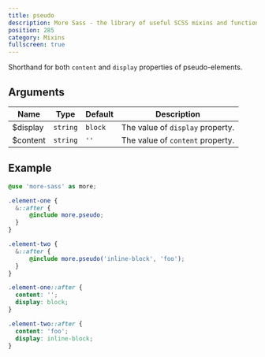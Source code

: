```yaml
---
title: pseudo
description: More Sass - the library of useful SCSS mixins and functions.
position: 285
category: Mixins
fullscreen: true
---
```


Shorthand for both `content` and `display` properties of pseudo-elements.

## Arguments

| Name     | Type     | Default   | Description                      |
|----------|----------|-----------|----------------------------------|
| $display | `string` | `block`   | The value of `display` property. |
| $content | `string` | `''`      | The value of `content` property. |

## Example

<code-group>

  <code-block label="SCSS" active>

  ```scss
  @use 'more-sass' as more;

  .element-one {
  	&::after {
  		@include more.pseudo;
  	}
  }

  .element-two {
  	&::after {
  		@include more.pseudo('inline-block', 'foo');
  	}
  }
  ```

  </code-block>

  <code-block label="Output">

  ```css
  .element-one::after {
  	content: '';
  	display: block;
  }

  .element-two::after {
  	content: 'foo';
  	display: inline-block;
  }
  ```

  </code-block>

</code-group>
